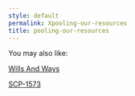 ```yaml
---
style: default
permalink: Xpooling-our-resources
title: pooling-our-resources
---
```

You may also like:

[Wills And Ways](http://scp-wiki.net/wills-and-ways-hub)

[SCP-1573](http://scp-wiki.net/scp-1573)

